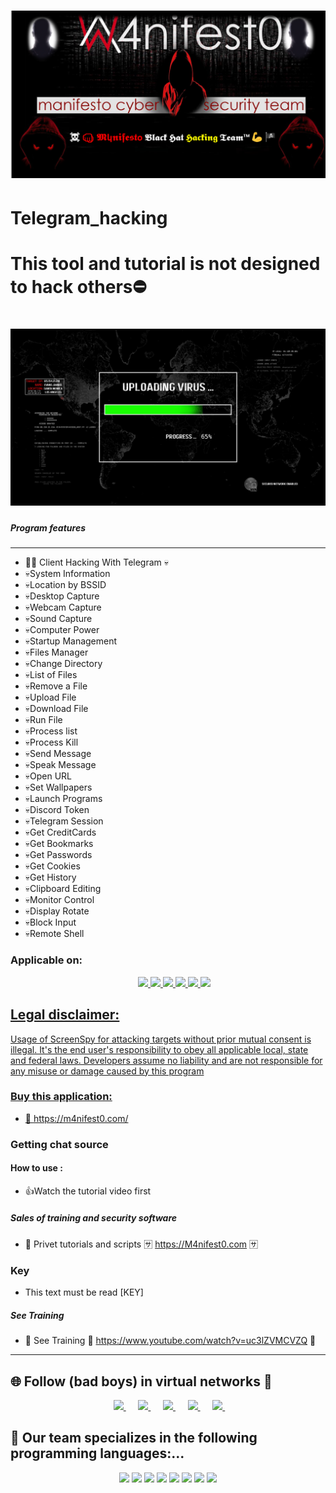 # ![Locations](https://github.com/M4nifest0/M4nifest0_WhatsApp/blob/master/s.png) 

# Telegram_hacking
# This tool and tutorial is not designed to hack others⛔️

# ![Locations](https://github.com/attakercyebr/Tg_Rat_hack4lx/blob/master/wallpaperflare.com_wallpaper%20(83).jpg) 


##### Program features #####
----------------------
- 🏴‍☠️ Client Hacking With Telegram 💀
- 💀System Information
- 💀Location by BSSID
- 💀Desktop Capture
- 💀Webcam Capture
- 💀Sound Capture
- 💀Computer Power
- 💀Startup Management
- 💀Files Manager
- 💀Change Directory
- 💀List of Files
- 💀Remove a File
- 💀Upload File
- 💀Download File
- 💀Run File
- 💀Process list
- 💀Process Kill
- 💀Send Message
- 💀Speak Message
- 💀Open URL
- 💀Set Wallpapers
- 💀Launch Programs
- 💀Discord Token
- 💀Telegram Session
- 💀Get CreditCards
- 💀Get Bookmarks
- 💀Get Passwords
- 💀Get Cookies
- 💀Get History
- 💀Clipboard Editing
- 💀Monitor Control
- 💀Display Rotate
- 💀Block Input
- 💀Remote Shell

### Applicable on:
<p align="center">	
</a>&nbsp;&nbsp;&nbsp;&nbsp;
	<a href="https://m4nifest0.com">
		<img src="https://img.shields.io/badge/Android-3DDC84?logo=android&logoColor=white&style=for-the-badge" />
<a href="https://m4nifest0.com">
		<img src="https://img.shields.io/badge/iOS-000000?logo=ios&logoColor=white&style=for-the-badge" />
	<a href="https://m4nifest0.com">
		<img src="https://img.shields.io/badge/windows-0078D6?logo=windows&logoColor=white&style=for-the-badge" />
		<a href="https://m4nifest0.com">
		<img src="https://img.shields.io/badge/ubuntu-E95420?logo=ubuntu&logoColor=white&style=for-the-badge" />
			<a href="https://m4nifest0.com">
		<img src="https://img.shields.io/badge/linuxmint-87CF3E?logo=linux-mint&logoColor=white&style=for-the-badge" />
				<a href="https://m4nifest0.com">
		<img src="https://img.shields.io/badge/arch-1793D1?logo=arch-linux&logoColor=white&style=for-the-badge" />
					
					
## Legal disclaimer:

Usage of ScreenSpy for attacking targets without prior mutual consent is illegal. It's the end user's responsibility to obey all applicable local, state and federal laws. Developers assume no liability and are not responsible for any misuse or damage caused by this program 

### Buy this application:
- 🦠 https://m4nifest0.com/
### Getting chat source
#### How to use :
- 👍Watch the tutorial video first

##### Sales of training and security software
- 🛄 Privet tutorials and scripts 🈂️  https://M4nifest0.com 🈂️

### Key
- This text must be read [KEY]

##### See Training 

- 🔞 See Training 🎥 https://www.youtube.com/watch?v=uc3lZVMCVZQ  🎥

----------------------

<h2>🌐 Follow (bad boys) in virtual networks 📍</h2>
<p align="center">	
</a>&nbsp;&nbsp;&nbsp;&nbsp;
	<a href="https://t.me/M4nifest0">
		<img src="https://img.shields.io/badge/Telegram-%23000000.svg?&style=for-the-badge&logo=Telegram&logoColor=white" />
	</a>&nbsp;&nbsp;&nbsp;&nbsp;
	<a href="https://www.instagram.com/_m4nifest0_/">
		<img src="https://img.shields.io/badge/instagram-%23E4405F.svg?&style=for-the-badge&logo=instagram&logoColor=white" />
	</a>&nbsp;&nbsp;&nbsp;&nbsp;
	<a href="https://www.youtube.com/c/cybermonitoringhack4lx">
		<img src="https://img.shields.io/badge/youtube-%23FF0000.svg?&style=for-the-badge&logo=youtube&logoColor=white" />
	</a>&nbsp;&nbsp;&nbsp;&nbsp;
	<a href="https://twitter.com/_M4nifest0_">
		<img src="https://img.shields.io/badge/twitter-%231DA1F2.svg?&style=for-the-badge&logo=twitter&logoColor=white" />
	</a>&nbsp;&nbsp;&nbsp;&nbsp;
	<a href="https://m4nifest0.com">
		<img src="https://img.shields.io/badge/WebSite-%234A154B.svg?&style=for-the-badge&logo=slack&logoColor=white" />
	</a>&nbsp;&nbsp;&nbsp;&nbsp;
</p>

<h2>📌 Our team specializes in the following programming languages:...</h2>
<p align="center">	
	<img src="https://img.shields.io/badge/node.js%20-%2343853D.svg?&style=for-the-badge&logo=node.js&logoColor=white" />
        <img src="https://img.shields.io/badge/python%20-%2314354C.svg?&style=for-the-badge&logo=python&logoColor=white" />
	<img src="https://img.shields.io/badge/c%23%20-%23239120.svg?&style=for-the-badge&logo=c-sharp&logoColor=white" />
	<img src="https://img.shields.io/badge/java-%23ED8B00.svg?&style=for-the-badge&logo=java&logoColor=white" />
	<img src="https://img.shields.io/badge/php-%23777BB4.svg?&style=for-the-badge&logo=php&logoColor=white" />
	<img src="https://img.shields.io/badge/ruby-%23CC342D.svg?&style=for-the-badge&logo=ruby&logoColor=white" />
	<img src="https://img.shields.io/badge/perl-%2339457E.svg?&style=for-the-badge&logo=perl&logoColor=white" />
	<img src="https://img.shields.io/badge/c++%20-%2300599C.svg?&style=for-the-badge&logo=c%2B%2B&logoColor=white" />
</p>
